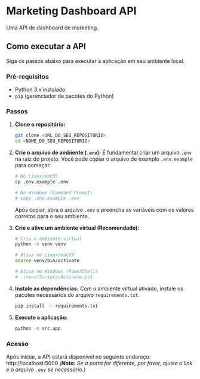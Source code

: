 # Marketing Dashboard API

Uma API de dashboard de marketing.

## Como executar a API

Siga os passos abaixo para executar a aplicação em seu ambiente local.

### Pré-requisitos

- Python 3.x instalado
- `pip` (gerenciador de pacotes do Python)

### Passos

1.  **Clone o repositório:**
    ```bash
    git clone <URL_DO_SEU_REPOSITORIO>
    cd <NOME_DO_SEU_REPOSITORIO>
    ```

2.  **Crie o arquivo de ambiente (`.env`):**
    É fundamental criar um arquivo `.env` na raiz do projeto. Você pode copiar o arquivo de exemplo `.env.example` para começar:
    ```bash
    # No Linux/macOS
    cp .env.example .env

    # No Windows (Command Prompt)
    # copy .env.example .env
    ```
    Após copiar, abra o arquivo `.env` e preencha as variáveis com os valores corretos para o seu ambiente.

3.  **Crie e ative um ambiente virtual (Recomendado):**
    ```bash
    # Cria o ambiente virtual
    python -m venv venv

    # Ativa no Linux/macOS
    source venv/bin/activate

    # Ativa no Windows (PowerShell)
    # .\venv\Scripts\Activate.ps1
    ```

4.  **Instale as dependências:**
    Com o ambiente virtual ativado, instale os pacotes necessários do arquivo `requirements.txt`.
    ```bash
    pip install -r requirements.txt
    ```

5.  **Execute a aplicação:**
    ```bash
    python -m src.app
    ```

### Acesso

Após iniciar, a API estará disponível no seguinte endereço: http://localhost:5000
*(**Nota:** Se a porta for diferente, por favor, ajuste o link e o arquivo `.env` se necessário.)*
